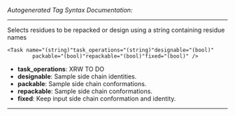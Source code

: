 _Autogenerated Tag Syntax Documentation:_

---
Selects residues to be repacked or design using a string containing residue names

```
<Task name="(string)"task_operations="(string)"designable="(bool)"
        packable="(bool)"repackable="(bool)"fixed="(bool)" />
```

-   **task_operations**: XRW TO DO
-   **designable**: Sample side chain identities.
-   **packable**: Sample side chain conformations.
-   **repackable**: Sample side chain conformations.
-   **fixed**: Keep input side chain conformation and identity.

---
